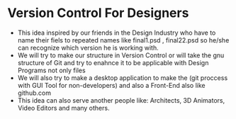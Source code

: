 # Version Control For Designers

- This idea inspired by our friends in the Design Industry who have to name their fiels to repeated names like final1.psd , final22.psd so he/she can recognize which version he is working with.
- We will try to make our structure in Version Control or will take the gnu structure of Git and try to enahnce it to be applicable with Design Programs not only files
- We will also try to make a desktop application to make the (git proccess with GUI Tool for non-developers) and also a Front-End also like github.com
- This idea can also serve another people like: Architects, 3D Animators, Video Editors and many others.

